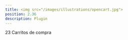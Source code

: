 ```yaml
---
title: <img src="/images/illustrations/opencart.jpg">
position: 2.36
description: Plugin
---
```


23 Carritos de compra
